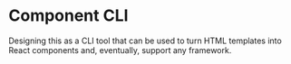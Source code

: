 # Component CLI
Designing this as a CLI tool that can be used to turn HTML templates into React components and, eventually, 
support any framework. 